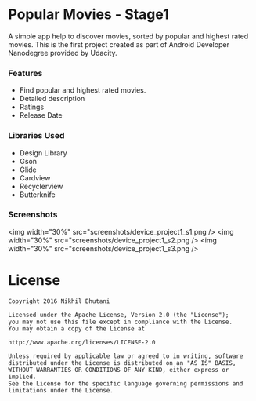 # Popular Movies - Stage1 

A simple app help to discover movies, sorted by popular and highest rated movies.
This is the first project created as part of Android Developer Nanodegree provided by Udacity.

### Features

- Find popular and highest rated movies.
- Detailed description
- Ratings
- Release Date

### Libraries Used

- Design Library
- Gson
- Glide
- Cardview
- Recyclerview
- Butterknife

### Screenshots
<img width="30%" src="screenshots/device_project1_s1.png />
<img width="30%" src="screenshots/device_project1_s2.png />
<img width="30%" src="screenshots/device_project1_s3.png />

# License

    Copyright 2016 Nikhil Bhutani

    Licensed under the Apache License, Version 2.0 (the "License");
    you may not use this file except in compliance with the License.
    You may obtain a copy of the License at

    http://www.apache.org/licenses/LICENSE-2.0

    Unless required by applicable law or agreed to in writing, software
    distributed under the License is distributed on an "AS IS" BASIS,
    WITHOUT WARRANTIES OR CONDITIONS OF ANY KIND, either express or implied.
    See the License for the specific language governing permissions and
    limitations under the License.

